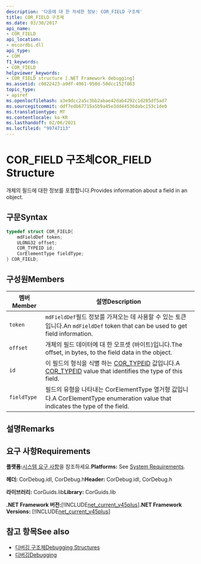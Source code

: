 ```yaml
---
description: '다음에 대 한 자세한 정보: COR_FIELD 구조체'
title: COR_FIELD 구조체
ms.date: 03/30/2017
api_name:
- COR_FIELD
api_location:
- mscordbi.dll
api_type:
- COM
f1_keywords:
- COR_FIELD
helpviewer_keywords:
- COR_FIELD structure [.NET Framework debugging]
ms.assetid: c0822423-a9df-4961-950d-50dcc152f863
topic_type:
- apiref
ms.openlocfilehash: a3e9dcc2a5c3bb2abae42dab4292c1d285df5ad7
ms.sourcegitcommit: ddf7edb67715a5b9a45e3dd44536dabc153c1de0
ms.translationtype: MT
ms.contentlocale: ko-KR
ms.lasthandoff: 02/06/2021
ms.locfileid: "99747113"
---
```

# <a name="cor_field-structure"></a><span data-ttu-id="9fb18-103">COR_FIELD 구조체</span><span class="sxs-lookup"><span data-stu-id="9fb18-103">COR_FIELD Structure</span></span>

<span data-ttu-id="9fb18-104">개체의 필드에 대한 정보를 포함합니다.</span><span class="sxs-lookup"><span data-stu-id="9fb18-104">Provides information about a field in an object.</span></span>  
  
## <a name="syntax"></a><span data-ttu-id="9fb18-105">구문</span><span class="sxs-lookup"><span data-stu-id="9fb18-105">Syntax</span></span>  
  
```cpp  
typedef struct COR_FIELD{  
    mdFieldDef token;  
    ULONG32 offset;  
    COR_TYPEID id;  
    CorElementType fieldType;  
} COR_FIELD;  
```  
  
## <a name="members"></a><span data-ttu-id="9fb18-106">구성원</span><span class="sxs-lookup"><span data-stu-id="9fb18-106">Members</span></span>  
  
|<span data-ttu-id="9fb18-107">멤버</span><span class="sxs-lookup"><span data-stu-id="9fb18-107">Member</span></span>|<span data-ttu-id="9fb18-108">설명</span><span class="sxs-lookup"><span data-stu-id="9fb18-108">Description</span></span>|  
|------------|-----------------|  
|`token`|<span data-ttu-id="9fb18-109">`mdFieldDef`필드 정보를 가져오는 데 사용할 수 있는 토큰입니다.</span><span class="sxs-lookup"><span data-stu-id="9fb18-109">An `mdFieldDef` token that can be used to get field information.</span></span>|  
|`offset`|<span data-ttu-id="9fb18-110">개체의 필드 데이터에 대 한 오프셋 (바이트)입니다.</span><span class="sxs-lookup"><span data-stu-id="9fb18-110">The offset, in bytes, to the field data in the object.</span></span>|  
|`id`|<span data-ttu-id="9fb18-111">이 필드의 형식을 식별 하는 [COR_TYPEID](cor-typeid-structure.md) 값입니다.</span><span class="sxs-lookup"><span data-stu-id="9fb18-111">A [COR_TYPEID](cor-typeid-structure.md) value that identifies the type of this field.</span></span>|  
|`fieldType`|<span data-ttu-id="9fb18-112">필드의 유형을 나타내는 CorElementType 열거형 값입니다.</span><span class="sxs-lookup"><span data-stu-id="9fb18-112">A CorElementType enumeration value that indicates the type of the field.</span></span>|  
  
## <a name="remarks"></a><span data-ttu-id="9fb18-113">설명</span><span class="sxs-lookup"><span data-stu-id="9fb18-113">Remarks</span></span>  
  
## <a name="requirements"></a><span data-ttu-id="9fb18-114">요구 사항</span><span class="sxs-lookup"><span data-stu-id="9fb18-114">Requirements</span></span>  

 <span data-ttu-id="9fb18-115">**플랫폼:**[시스템 요구 사항](../../get-started/system-requirements.md)을 참조하세요.</span><span class="sxs-lookup"><span data-stu-id="9fb18-115">**Platforms:** See [System Requirements](../../get-started/system-requirements.md).</span></span>  
  
 <span data-ttu-id="9fb18-116">**헤더:** CorDebug.idl, CorDebug.h</span><span class="sxs-lookup"><span data-stu-id="9fb18-116">**Header:** CorDebug.idl, CorDebug.h</span></span>  
  
 <span data-ttu-id="9fb18-117">**라이브러리:** CorGuids.lib</span><span class="sxs-lookup"><span data-stu-id="9fb18-117">**Library:** CorGuids.lib</span></span>  
  
 <span data-ttu-id="9fb18-118">**.NET Framework 버전:**[!INCLUDE[net_current_v45plus](../../../../includes/net-current-v45plus-md.md)]</span><span class="sxs-lookup"><span data-stu-id="9fb18-118">**.NET Framework Versions:** [!INCLUDE[net_current_v45plus](../../../../includes/net-current-v45plus-md.md)]</span></span>  
  
## <a name="see-also"></a><span data-ttu-id="9fb18-119">참고 항목</span><span class="sxs-lookup"><span data-stu-id="9fb18-119">See also</span></span>

- [<span data-ttu-id="9fb18-120">디버깅 구조체</span><span class="sxs-lookup"><span data-stu-id="9fb18-120">Debugging Structures</span></span>](debugging-structures.md)
- [<span data-ttu-id="9fb18-121">디버깅</span><span class="sxs-lookup"><span data-stu-id="9fb18-121">Debugging</span></span>](index.md)
